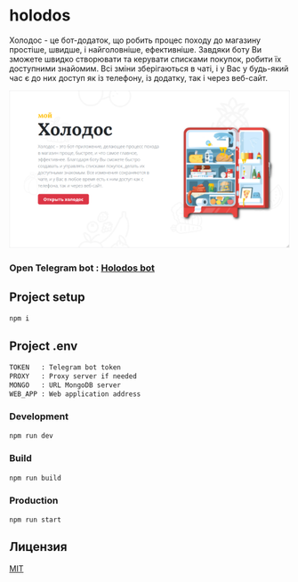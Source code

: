 # holodos

Холодос - це бот-додаток, що робить процес походу до магазину
простіше, швидше, і найголовніше, ефективніше. Завдяки боту Ви зможете
швидко створювати та керувати списками покупок, робити їх доступними
знайомим. Всі зміни зберігаються в чаті, і у Вас у будь-який час є до них
доступ як із телефону, із додатку, так і через веб-сайт.

<img width="1280" src="/static/social-preview.png">

### Open Telegram bot : [Holodos bot](https://t.me/MyHolodosBot)

## Project setup

```
npm i
```

## Project .env

```
TOKEN   : Telegram bot token
PROXY   : Proxy server if needed
MONGO   : URL MongoDB server
WEB_APP : Web application address
```

### Development

```
npm run dev
```

### Build

```
npm run build
```

### Production

```
npm run start
```

## Лицензия

[MIT](LICENSE)
